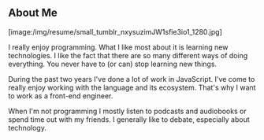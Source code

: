 ## About Me

[image:/img/resume/small_tumblr_nxysuzimJW1sfie3io1_1280.jpg]

I really enjoy programming. What I like most about it is learning new technologies. I like the fact that there are so many different ways of doing everything. You never have to (or can) stop learning new things.

During the past two years I've done a lot of work in JavaScript. I've come to really enjoy working with the language and its ecosystem. That's why I want to work as a front-end engineer.

When I'm not programming I mostly listen to podcasts and audiobooks or spend time out with my friends. I generally like to debate, especially about technology.

